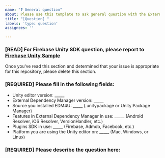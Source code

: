 ```yaml
---
name: "❓ General question"
about: Please use this template to ask general question with the External Dependency Manager for Unity (EDM4U)
title: "[Question] "
labels: 'type: question'
assignees: ''

---
```


<!-- DO NOT DELETE
validate_template=true
template_path=.github/ISSUE_TEMPLATE/--general-question.md
-->

### [READ] For Firebase Unity SDK question, please report to [Firebase Unity Sample](https://github.com/firebase/quickstart-unity/issues/new/choose)

Once you've read this section and determined that your issue is appropriate for this repository, please delete this section.

### [REQUIRED] Please fill in the following fields:

  * Unity editor version: _____
  * External Dependency Manager version: _____
  * Source you installed EDM4U: _____ (.unitypackage or Unity Package Manager)
  * Features in External Dependency Manager in use: _____ (Android Resolver, iOS Resolver, VersionHandler, etc.)
  * Plugins SDK in use: _____ (Firebase, Admob, Facebook, etc.)
  * Platform you are using the Unity editor on: _____ (Mac, Windows, or Linux)

### [REQUIRED] Please describe the question here:

